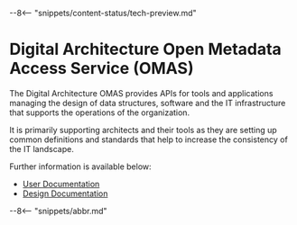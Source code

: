 <!-- SPDX-License-Identifier: CC-BY-4.0 -->
<!-- Copyright Contributors to the Egeria project. -->

--8<-- "snippets/content-status/tech-preview.md"

# Digital Architecture Open Metadata Access Service (OMAS)

The Digital Architecture OMAS provides APIs for tools and applications managing the
design of data structures, software and the IT infrastructure that supports the
operations of the organization.

It is primarily supporting architects and their tools as they are setting up common definitions and standards
that help to increase the consistency of the IT landscape.


Further information is available below:

* [User Documentation](docs/user)
* [Design Documentation](docs/design) 

--8<-- "snippets/abbr.md"
